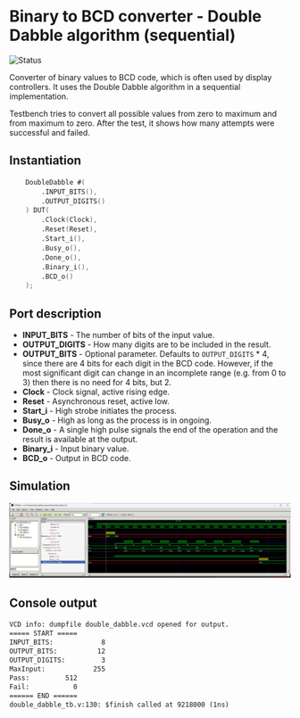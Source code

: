 # Binary to BCD converter - Double Dabble algorithm (sequential)

![Status](https://img.shields.io/badge/STATUS-READY-green.svg)

Converter of binary values to BCD code, which is often used by display controllers. It uses the Double Dabble algorithm in a sequential implementation.

Testbench tries to convert all possible values from zero to maximum and from maximum to zero. After the test, it shows how many attempts were successful and failed.

## Instantiation

```verilog
	DoubleDabble #(
		.INPUT_BITS(),
		.OUTPUT_DIGITS()
	) DUT(
		.Clock(Clock),
		.Reset(Reset),
		.Start_i(),
		.Busy_o(),
		.Done_o(),
		.Binary_i(),
		.BCD_o()
	);
```

## Port description

+ **INPUT_BITS** - The number of bits of the input value.
+ **OUTPUT_DIGITS** - How many digits are to be included in the result. 
+ **OUTPUT_BITS** - Optional parameter. Defaults to `OUTPUT_DIGITS` * 4, since there are 4 bits for each digit in the BCD code. However, if the most significant digit can change in an incomplete range (e.g. from 0 to 3) then there is no need for 4 bits, but 2.
+ **Clock** - Clock signal, active rising edge.
+ **Reset** - Asynchronous reset, active low.
+ **Start_i** - High strobe initiates the process.
+ **Busy_o** - High as long as the process is in ongoing.
+ **Done_o** - A single high pulse signals the end of the operation and the result is available at the output.
+ **Binary_i** - Input binary value.
+ **BCD_o** - Output in BCD code.

## Simulation

![Simulation](simulation.png "Simulation")

## Console output

	VCD info: dumpfile double_dabble.vcd opened for output.
	===== START =====
	INPUT_BITS:            8
	OUTPUT_BITS:          12
	OUTPUT_DIGITS:         3
	MaxInput:            255
	Pass:         512
	Fail:           0
	====== END ======
	double_dabble_tb.v:130: $finish called at 9218000 (1ns)
